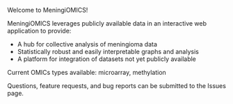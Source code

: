 Welcome to MeningiOMICS!

MeningiOMICS leverages publicly available data in an interactive web application to provide:

*   A hub for collective analysis of meningioma data
*   Statistically robust and easily interpretable graphs and analysis
*   A platform for integration of datasets not yet publicly available

Current OMICs types available: microarray, methylation

Questions, feature requests, and bug reports can be submitted to the Issues page.
